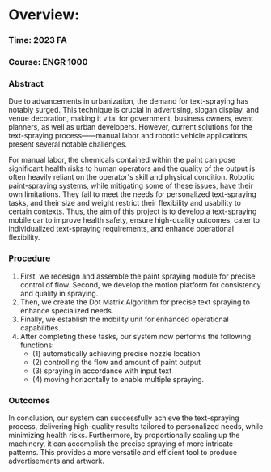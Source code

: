 # Overview:

### Time: 2023 FA
### Course: ENGR 1000

### Abstract
Due to advancements in urbanization, the demand for text-spraying has notably surged. This technique is crucial in advertising, slogan display, and venue decoration, making it vital for government, business owners, event planners, as well as urban developers. However, current 
solutions for the text-spraying process——manual labor and robotic vehicle applications, present several notable challenges.

For manual labor, the chemicals contained within the paint can pose significant health risks to human operators and the quality of the output is often heavily reliant on the operator's skill and physical condition. Robotic paint-spraying systems, while mitigating some of these issues, have their own limitations. They fail to meet the needs for personalized text-spraying tasks, and their size and weight restrict their flexibility and usability to certain contexts. Thus, the aim of this project is to develop a text-spraying mobile car to improve health safety, ensure high-quality outcomes, cater to individualized text-spraying requirements, and enhance operational flexibility. 

### Procedure
1. First, we redesign and assemble the paint spraying module for precise control of flow. Second, we develop the motion platform for 
consistency and quality in spraying. 
2. Then, we create the Dot Matrix Algorithm for precise text spraying to enhance specialized needs. 
3. Finally, we establish the mobility unit for enhanced operational capabilities. 
4. After completing these tasks, our system now performs the following functions:
   - (1) automatically achieving precise nozzle location
   - (2) controlling the flow and amount of paint output
   - (3) spraying in accordance with input text
   - (4) moving horizontally to enable multiple spraying. 
  ### Outcomes
  In conclusion, our system can successfully achieve the text-spraying process, delivering high-quality results tailored to personalized needs, while minimizing health risks.  Furthermore, by proportionally scaling up the machinery, it can accomplish the precise spraying of more intricate patterns. This provides a more versatile and efficient tool to produce advertisements and artwork.
